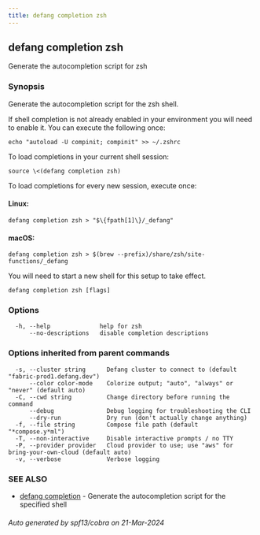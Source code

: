 ```yaml
---
title: defang completion zsh
---
```

## defang completion zsh

Generate the autocompletion script for zsh

### Synopsis

Generate the autocompletion script for the zsh shell.

If shell completion is not already enabled in your environment you will need
to enable it.  You can execute the following once:

	echo "autoload -U compinit; compinit" >> ~/.zshrc

To load completions in your current shell session:

	source \<(defang completion zsh)

To load completions for every new session, execute once:

#### Linux:

	defang completion zsh > "$\{fpath[1]\}/_defang"

#### macOS:

	defang completion zsh > $(brew --prefix)/share/zsh/site-functions/_defang

You will need to start a new shell for this setup to take effect.


```
defang completion zsh [flags]
```

### Options

```
  -h, --help              help for zsh
      --no-descriptions   disable completion descriptions
```

### Options inherited from parent commands

```
  -s, --cluster string      Defang cluster to connect to (default "fabric-prod1.defang.dev")
      --color color-mode    Colorize output; "auto", "always" or "never" (default auto)
  -C, --cwd string          Change directory before running the command
      --debug               Debug logging for troubleshooting the CLI
      --dry-run             Dry run (don't actually change anything)
  -f, --file string         Compose file path (default "*compose.y*ml")
  -T, --non-interactive     Disable interactive prompts / no TTY
  -P, --provider provider   Cloud provider to use; use "aws" for bring-your-own-cloud (default auto)
  -v, --verbose             Verbose logging
```

### SEE ALSO

* [defang completion](defang-completion.md)	 - Generate the autocompletion script for the specified shell

###### Auto generated by spf13/cobra on 21-Mar-2024
